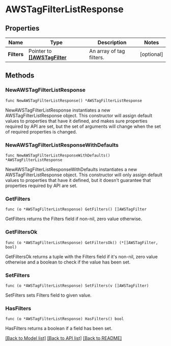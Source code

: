 # AWSTagFilterListResponse

## Properties

| Name        | Type                                             | Description              | Notes      |
| ----------- | ------------------------------------------------ | ------------------------ | ---------- |
| **Filters** | Pointer to [**[]AWSTagFilter**](AWSTagFilter.md) | An array of tag filters. | [optional] |

## Methods

### NewAWSTagFilterListResponse

`func NewAWSTagFilterListResponse() *AWSTagFilterListResponse`

NewAWSTagFilterListResponse instantiates a new AWSTagFilterListResponse object.
This constructor will assign default values to properties that have it defined,
and makes sure properties required by API are set, but the set of arguments
will change when the set of required properties is changed.

### NewAWSTagFilterListResponseWithDefaults

`func NewAWSTagFilterListResponseWithDefaults() *AWSTagFilterListResponse`

NewAWSTagFilterListResponseWithDefaults instantiates a new AWSTagFilterListResponse object.
This constructor will only assign default values to properties that have it defined,
but it doesn't guarantee that properties required by API are set.

### GetFilters

`func (o *AWSTagFilterListResponse) GetFilters() []AWSTagFilter`

GetFilters returns the Filters field if non-nil, zero value otherwise.

### GetFiltersOk

`func (o *AWSTagFilterListResponse) GetFiltersOk() (*[]AWSTagFilter, bool)`

GetFiltersOk returns a tuple with the Filters field if it's non-nil, zero value otherwise
and a boolean to check if the value has been set.

### SetFilters

`func (o *AWSTagFilterListResponse) SetFilters(v []AWSTagFilter)`

SetFilters sets Filters field to given value.

### HasFilters

`func (o *AWSTagFilterListResponse) HasFilters() bool`

HasFilters returns a boolean if a field has been set.

[[Back to Model list]](../README.md#documentation-for-models) [[Back to API list]](../README.md#documentation-for-api-endpoints) [[Back to README]](../README.md)
